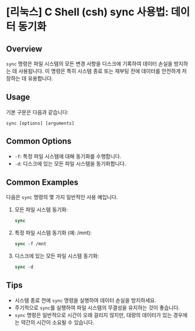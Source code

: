 # [리눅스] C Shell (csh) sync 사용법: 데이터 동기화

## Overview
`sync` 명령은 파일 시스템의 모든 변경 사항을 디스크에 기록하여 데이터 손실을 방지하는 데 사용됩니다. 이 명령은 특히 시스템 종료 또는 재부팅 전에 데이터를 안전하게 저장하는 데 유용합니다.

## Usage
기본 구문은 다음과 같습니다:
```
sync [options] [arguments]
```

## Common Options
- `-f`: 특정 파일 시스템에 대해 동기화를 수행합니다.
- `-d`: 디스크에 있는 모든 파일 시스템을 동기화합니다.

## Common Examples
다음은 `sync` 명령의 몇 가지 일반적인 사용 예입니다.

1. 모든 파일 시스템 동기화:
   ```csh
   sync
   ```

2. 특정 파일 시스템 동기화 (예: /mnt):
   ```csh
   sync -f /mnt
   ```

3. 디스크에 있는 모든 파일 시스템 동기화:
   ```csh
   sync -d
   ```

## Tips
- 시스템 종료 전에 `sync` 명령을 실행하여 데이터 손실을 방지하세요.
- 주기적으로 `sync`를 실행하여 파일 시스템의 무결성을 유지하는 것이 좋습니다.
- `sync` 명령은 일반적으로 시간이 오래 걸리지 않지만, 대량의 데이터가 있는 경우에는 약간의 시간이 소요될 수 있습니다.